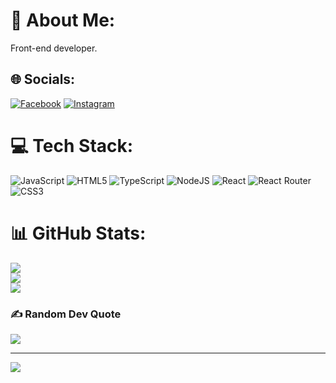 # 💫 About Me:
Front-end developer.


## 🌐 Socials:
[![Facebook](https://img.shields.io/badge/Facebook-%231877F2.svg?logo=Facebook&logoColor=white)](https://facebook.com/AndreRadke01) [![Instagram](https://img.shields.io/badge/Instagram-%23E4405F.svg?logo=Instagram&logoColor=white)](https://instagram.com/Aseryo0) 

# 💻 Tech Stack:
![JavaScript](https://img.shields.io/badge/javascript-%23323330.svg?style=for-the-badge&logo=javascript&logoColor=%23F7DF1E) ![HTML5](https://img.shields.io/badge/html5-%23E34F26.svg?style=for-the-badge&logo=html5&logoColor=white) ![TypeScript](https://img.shields.io/badge/typescript-%23007ACC.svg?style=for-the-badge&logo=typescript&logoColor=white) ![NodeJS](https://img.shields.io/badge/node.js-6DA55F?style=for-the-badge&logo=node.js&logoColor=white) ![React](https://img.shields.io/badge/react-%2320232a.svg?style=for-the-badge&logo=react&logoColor=%2361DAFB) ![React Router](https://img.shields.io/badge/React_Router-CA4245?style=for-the-badge&logo=react-router&logoColor=white) ![CSS3](https://img.shields.io/badge/css3-%231572B6.svg?style=for-the-badge&logo=css3&logoColor=white)
# 📊 GitHub Stats:
![](https://github-readme-stats.vercel.app/api?username=Aseryo0&theme=dark&hide_border=false&include_all_commits=true&count_private=true)<br/>
![](https://github-readme-streak-stats.herokuapp.com/?user=Aseryo0&theme=dark&hide_border=false)<br/>
![](https://github-readme-stats.vercel.app/api/top-langs/?username=Aseryo0&theme=dark&hide_border=false&include_all_commits=true&count_private=true&layout=compact)

### ✍️ Random Dev Quote
![](https://quotes-github-readme.vercel.app/api?type=horizontal&theme=radical)

---
[![](https://visitcount.itsvg.in/api?id=Aseryo0&icon=0&color=0)](https://visitcount.itsvg.in)

<!-- Proudly created with GPRM ( https://gprm.itsvg.in ) -->
